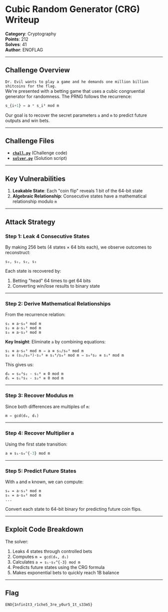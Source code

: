 # **Cubic Random Generator (CRG) Writeup**
**Category**: Cryptography  
**Points**: 212  
**Solves**: 41  
**Author**: ENOFLAG   

---

## Challenge Overview
`Dr. Evil wants to play a game and he demands one million billion shitcoins for the flag.`  
We're presented with a betting game that uses a cubic congruential generator for randomness. The PRNG follows the recurrence:
```python
s_{i+1} = a * s_i³ mod m
```
Our goal is to recover the secret parameters `a` and `m` to predict future outputs and win bets.

---


## Challenge Files
- **[`chall.py`](chall.py)** (Challenge code)  
- **[`solver.py`](solver.py)** (Solution script)

---


## Key Vulnerabilities
1. **Leakable State**: Each "coin flip" reveals 1 bit of the 64-bit state
2. **Algebraic Relationship**: Consecutive states have a mathematical relationship modulo `m`

---

## Attack Strategy
### **Step 1: Leak 4 Consecutive States**
By making 256 bets (4 states × 64 bits each), we observe outcomes to reconstruct:
```
s₀, s₁, s₂, s₃
```
Each state is recovered by:
1. Betting "head" 64 times to get 64 bits
2. Converting win/lose results to binary state

---

### **Step 2: Derive Mathematical Relationships**
From the recurrence relation:
```
s₁ ≡ a·s₀³ mod m  
s₂ ≡ a·s₁³ mod m  
s₃ ≡ a·s₂³ mod m
```

**Key Insight**: Eliminate `a` by combining equations:
```
s₁ ≡ a·s₀³ mod m ⇒ a ≡ s₁/s₀³ mod m  
s₂ ≡ (s₁/s₀³)·s₁³ ≡ s₁⁴/s₀³ mod m ⇒ s₀³s₂ ≡ s₁⁴ mod m
```

This gives us:
```
d₀ = s₀³s₂ - s₁⁴ ≡ 0 mod m  
d₁ = s₁³s₃ - s₂⁴ ≡ 0 mod m
```

---

### **Step 3: Recover Modulus m**
Since both differences are multiples of `m`:
```python
m = gcd(d₀, d₁)
```

---

### **Step 4: Recover Multiplier a**
Using the first state transition:
```python
a ≡ s₁·s₀^{-3} mod m
```

---

### **Step 5: Predict Future States**
With `a` and `m` known, we can compute:
```
s₄ = a·s₃³ mod m  
s₅ = a·s₄³ mod m  
...
```
Convert each state to 64-bit binary for predicting future coin flips.

---

## Exploit Code Breakdown
The solver:
1. Leaks 4 states through controlled bets
2. Computes `m = gcd(d₀, d₁)`
3. Calculates `a = s₁·s₀^{-3} mod m`
4. Predicts future states using the CRG formula
5. Makes exponential bets to quickly reach 1B balance

---

## Flag
`ENO{1nfin1t3_r1che5_3re_y0ur5_1t_s33m5}`
